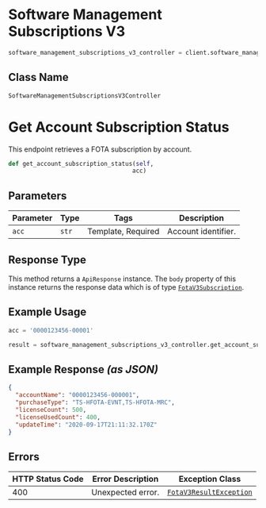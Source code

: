 # Software Management Subscriptions V3

```python
software_management_subscriptions_v3_controller = client.software_management_subscriptions_v3
```

## Class Name

`SoftwareManagementSubscriptionsV3Controller`


# Get Account Subscription Status

This endpoint retrieves a FOTA subscription by account.

```python
def get_account_subscription_status(self,
                                   acc)
```

## Parameters

| Parameter | Type | Tags | Description |
|  --- | --- | --- | --- |
| `acc` | `str` | Template, Required | Account identifier. |

## Response Type

This method returns a `ApiResponse` instance. The `body` property of this instance returns the response data which is of type [`FotaV3Subscription`](../../doc/models/fota-v3-subscription.md).

## Example Usage

```python
acc = '0000123456-00001'

result = software_management_subscriptions_v3_controller.get_account_subscription_status(acc)
```

## Example Response *(as JSON)*

```json
{
  "accountName": "0000123456-000001",
  "purchaseType": "TS-HFOTA-EVNT,TS-HFOTA-MRC",
  "licenseCount": 500,
  "licenseUsedCount": 400,
  "updateTime": "2020-09-17T21:11:32.170Z"
}
```

## Errors

| HTTP Status Code | Error Description | Exception Class |
|  --- | --- | --- |
| 400 | Unexpected error. | [`FotaV3ResultException`](../../doc/models/fota-v3-result-exception.md) |

